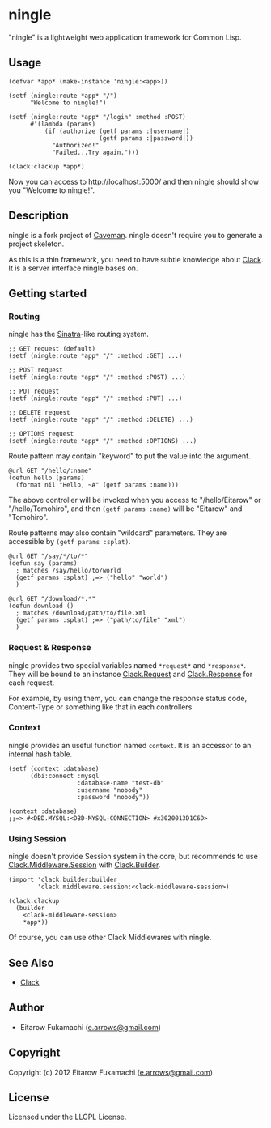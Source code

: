 # ningle

"ningle" is a lightweight web application framework for Common Lisp.

## Usage

    (defvar *app* (make-instance 'ningle:<app>))
    
    (setf (ningle:route *app* "/")
          "Welcome to ningle!")
    
    (setf (ningle:route *app* "/login" :method :POST)
          #'(lambda (params)
              (if (authorize (getf params :|username|)
                             (getf params :|password|))
                "Authorized!"
                "Failed...Try again.")))
    
    (clack:clackup *app*)

Now you can access to http://localhost:5000/ and then ningle should show you "Welcome to ningle!".

## Description

ningle is a fork project of [Caveman](http://fukamachi.github.com/caveman/). ningle doesn't require you to generate a project skeleton.

As this is a thin framework, you need to have subtle knowledge about [Clack](http://clacklisp.org). It is a server interface ningle bases on.

## Getting started

### Routing

ningle has the [Sinatra](http://www.sinatrarb.com/)-like routing system.

    ;; GET request (default)
    (setf (ningle:route *app* "/" :method :GET) ...)
    
    ;; POST request
    (setf (ningle:route *app* "/" :method :POST) ...)
    
    ;; PUT request
    (setf (ningle:route *app* "/" :method :PUT) ...)
    
    ;; DELETE request
    (setf (ningle:route *app* "/" :method :DELETE) ...)
    
    ;; OPTIONS request
    (setf (ningle:route *app* "/" :method :OPTIONS) ...)

Route pattern may contain "keyword" to put the value into the argument.

    @url GET "/hello/:name"
    (defun hello (params)
      (format nil "Hello, ~A" (getf params :name)))

The above controller will be invoked when you access to "/hello/Eitarow" or "/hello/Tomohiro", and then `(getf params :name)` will be "Eitarow" and "Tomohiro".

Route patterns may also contain "wildcard" parameters. They are accessible by `(getf params :splat)`.

    @url GET "/say/*/to/*"
    (defun say (params)
      ; matches /say/hello/to/world
      (getf params :splat) ;=> ("hello" "world")
      )
    
    @url GET "/download/*.*"
    (defun download ()
      ; matches /download/path/to/file.xml
      (getf params :splat) ;=> ("path/to/file" "xml")
      )

### Request & Response

ningle provides two special variables named `*request*` and `*response*`. They will be bound to an instance [Clack.Request](http://clacklisp.org/doc/clack.request.html) and [Clack.Response](http://clacklisp.org/doc/clack.response.html) for each request.

For example, by using them, you can change the response status code, Content-Type or something like that in each controllers.

### Context

ningle provides an useful function named `context`. It is an accessor to an internal hash table.

    (setf (context :database)
          (dbi:connect :mysql
                       :database-name "test-db"
                       :username "nobody"
                       :password "nobody"))

    (context :database)
    ;;=> #<DBD.MYSQL:<DBD-MYSQL-CONNECTION> #x3020013D1C6D>

### Using Session

ningle doesn't provide Session system in the core, but recommends to use [Clack.Middleware.Session](http://clacklisp.org/doc/clack.middleware.session.html) with [Clack.Builder](http://clacklisp.org/doc/clack.builder.html).

    (import 'clack.builder:builder
            'clack.middleware.session:<clack-middleware-session>)
    
    (clack:clackup
      (builder
        <clack-middleware-session>
        *app*))

Of course, you can use other Clack Middlewares with ningle.

## See Also

* [Clack](http://clacklisp.org/)

## Author

* Eitarow Fukamachi (e.arrows@gmail.com)

## Copyright

Copyright (c) 2012 Eitarow Fukamachi (e.arrows@gmail.com)

## License

Licensed under the LLGPL License.
